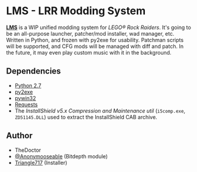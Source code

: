 LMS - LRR Modding System
========================

[**LMS**](http://www.rockraidersunited.org/topic/4079-lms) is a WIP unified modding system for _LEGO® Rock Raiders_. It's going to be an all-purpose launcher, patcher/mod installer, wad manager, etc.
Written in Python, and frozen with py2exe for usability. Patchman scripts will be supported, and CFG mods will be managed with diff and patch. In the future, 
it may even play custom music with it in the background.

Dependencies
------------

* [Python 2.7](http://python.org)
* [py2exe](http://www.py2exe.org/)
* [pywin32](sourceforge.net/projects/pywin32)
* [Requests](http://docs.python-requests.org/en/latest/)
* The *InstallShield v5.x Compression and Maintenance util* (`i5comp.exe`, `ZD51145.DLL`) used to extract the InstallShield CAB archive.

Author
------

* TheDoctor
* [@Anonymooseable](https://github.com/Anonymooseable) (Bitdepth module)
* [Triangle717](https://github.com/le717) (Installer)
